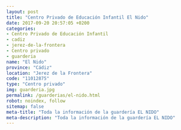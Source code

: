 ```yaml
---
layout: post
title: "Centro Privado de Educación Infantil El Nido"
date: 2017-09-20 20:57:05 +0200
categories:
- Centro Privado de Educación Infantil
- cadiz
- jerez-de-la-frontera
- Centro privado
- guarderia
name: "El Nido"
province: "Cádiz"
location: "Jerez de la Frontera"
code: "11012875"
type: "Centro privado"
img: guarderia.jpg
permalink: /guarderias/el-nido.html
robot: noindex, follow
sitemap: false
meta-title: "Toda la información de la guardería EL NIDO"
meta-description: "Toda la información de la guardería EL NIDO"
---
```

